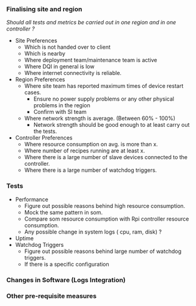 

### Finalising site and region

*Should all tests and metrics be carried out in one region and in one controller ?*

- Site Preferences
	- Which is not handed over to client
	- Which is nearby 
	- Where deployment team/maintenance team is active
	- Where DQI in general is low
	- Where internet connectivity is reliable.
- Region Preferences
	- Where site team has reported maximum times of device restart cases. 
		- Ensure no power supply problems or any other physical problems in the region
		- Confirm with SI team
	- Where network strength is average. (Between 60% - 100%)
		- Network strength should be good enough to at least carry out the tests.
- Controller Preferences
	- Where resource consumption on avg. is more than x. 
	- Where number of recipes running are at least x. 
	- Where there is a large number of slave devices connected to the controller. 
	- Where there is a large number of watchdog triggers.


### Tests 
- Performance
	- Figure out possible reasons behind high resource consumption. 
	- Mock the same pattern in som.
	- Compare som resource consumption with Rpi controller resource consumption. 
	- Any possible change in system logs ( cpu, ram, disk) ? 
- Uptime
- Watchdog Triggers
	- Figure out possible reasons behind large number of watchdog triggers.
	- If there is a specific configuration 
### Changes in Software (Logs Integration)
### Other pre-requisite measures
<!--stackedit_data:
eyJoaXN0b3J5IjpbLTE4ODQ0ODcwNjUsLTE4NzAyNTE5NzksLT
EzMzA0NDI1NzBdfQ==
-->